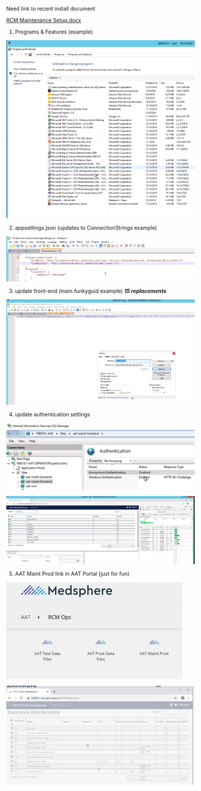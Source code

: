 Need link to recent install document

[RCM Maintenance Setup.docx](/.attachments/RCM%20Maintenance%20Setup-f169ee3b-7dd5-4243-9e0c-5df93023f268.docx)

1. Programs & Features (example)

![image.png](/.attachments/image-16ef272a-68c8-497f-8363-54d4dce031cb.png)

2. appsettings.json (updates to ConnectionStrings example)

![image.png](/.attachments/image-9f5c276c-3c07-4183-85fb-0394eaa80740.png)

3. update front-end (main.funkyguid example) ***15 replacements***

![image.png](/.attachments/image-d5cf0dea-71cf-4466-9dd9-600e48dfcd3a.png)

4. update authentication settings

![image.png](/.attachments/image-12f99054-967d-478c-b174-1983027c2a3e.png)

![image.png](/.attachments/image-822d7542-7963-4383-92e1-12e89b5ac1bb.png)

5. AAT Maint Prod link in AAT Portal (just for fun)

![image.png](/.attachments/image-7f89a6d6-561e-4170-bc5f-fa608f5ac058.png)


![image.png](/.attachments/image-f9887e34-285b-46df-8345-0a3b370ee9ae.png)


